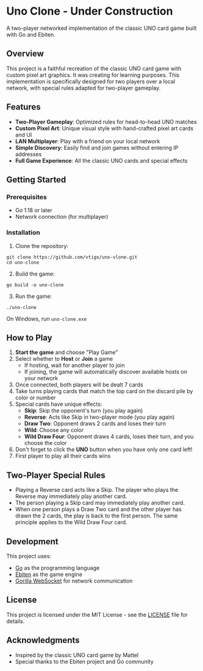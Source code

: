 # Uno Clone - Under Construction

A two-player networked implementation of the classic UNO card game built with Go and Ebiten.

## Overview

This project is a faithful recreation of the classic UNO card game with custom pixel art graphics. It was creating for learning purposes. This implementation is specifically designed for two players over a local network, with special rules adapted for two-player gameplay.

## Features

- **Two-Player Gameplay**: Optimized rules for head-to-head UNO matches
- **Custom Pixel Art**: Unique visual style with hand-crafted pixel art cards and UI
- **LAN Multiplayer**: Play with a friend on your local network
- **Simple Discovery**: Easily find and join games without entering IP addresses
- **Full Game Experience**: All the classic UNO cards and special effects

## Getting Started

### Prerequisites

- Go 1.18 or later
- Network connection (for multiplayer)

### Installation

1. Clone the repository:
```
git clone https://github.com/vtigo/uno-vlone.git
cd uno-clone
```

2. Build the game:
```
go build -o uno-clone
```

3. Run the game:
```
./uno-clone
```

On Windows, run `uno-clone.exe`

## How to Play

1. **Start the game** and choose "Play Game"
2. Select whether to **Host** or **Join** a game
   - If hosting, wait for another player to join
   - If joining, the game will automatically discover available hosts on your network
3. Once connected, both players will be dealt 7 cards
4. Take turns playing cards that match the top card on the discard pile by color or number
5. Special cards have unique effects:
   - **Skip**: Skip the opponent's turn (you play again)
   - **Reverse**: Acts like Skip in two-player mode (you play again)
   - **Draw Two**: Opponent draws 2 cards and loses their turn
   - **Wild**: Choose any color
   - **Wild Draw Four**: Opponent draws 4 cards, loses their turn, and you choose the color
6. Don't forget to click the **UNO** button when you have only one card left!
7. First player to play all their cards wins

## Two-Player Special Rules

- Playing a Reverse card acts like a Skip. The player who plays the Reverse may immediately play another card.
- The person playing a Skip card may immediately play another card.
- When one person plays a Draw Two card and the other player has drawn the 2 cards, the play is back to the first person. The same principle applies to the Wild Draw Four card.

## Development

This project uses:
- [Go](https://golang.org/) as the programming language
- [Ebiten](https://ebiten.org/) as the game engine
- [Gorilla WebSocket](https://github.com/gorilla/websocket) for network communication

## License

This project is licensed under the MIT License - see the [LICENSE](LICENSE) file for details.

## Acknowledgments

- Inspired by the classic UNO card game by Mattel
- Special thanks to the Ebiten project and Go community
